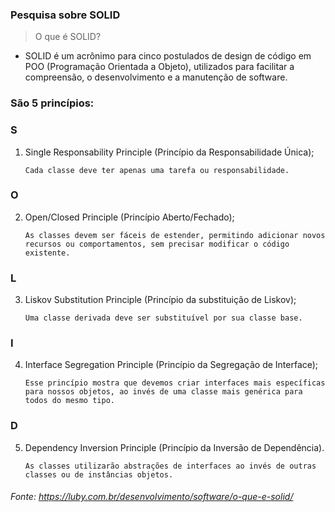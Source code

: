 ### Pesquisa sobre SOLID

> O que é SOLID?

- SOLID é um acrônimo para cinco postulados de design de código em POO (Programação Orientada a Objeto), utilizados para facilitar a compreensão, o desenvolvimento e a manutenção de software.

### São 5 princípios:

### S
1. Single Responsability Principle (Princípio da Responsabilidade Única);

       Cada classe deve ter apenas uma tarefa ou responsabilidade.

### O
2. Open/Closed Principle (Princípio Aberto/Fechado); 

       As classes devem ser fáceis de estender, permitindo adicionar novos recursos ou comportamentos, sem precisar modificar o código existente.

### L
3. Liskov Substitution Principle (Princípio da substituição de Liskov);

       Uma classe derivada deve ser substituível por sua classe base. 

### I
4. Interface Segregation Principle (Princípio da Segregação de Interface);

       Esse princípio mostra que devemos criar interfaces mais específicas para nossos objetos, ao invés de uma classe mais genérica para todos do mesmo tipo.

### D
5. Dependency Inversion Principle (Princípio da Inversão de Dependência).

       As classes utilizarão abstrações de interfaces ao invés de outras classes ou de instâncias objetos.


###### Fonte: https://luby.com.br/desenvolvimento/software/o-que-e-solid/